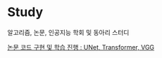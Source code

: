 # Study
알고리즘, 논문, 인공지능 학회 및 동아리 스터디

[논문 코드 구현 및 학습 진행 : UNet, Transformer, VGG](https://github.com/X-AI-eXtension-Artificial-Intelligence/5th-BASE-SESSION/tree/main/TEAM%20A)
